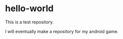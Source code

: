 # hello-world

This is a test repository.

I will eventually make a repository for my android game.
